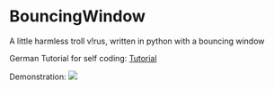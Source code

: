# BouncingWindow
A little harmless troll v!rus, written in python with a bouncing window

German Tutorial for self coding: [Tutorial](https://youtu.be/DmmkRFFs6Nw)

Demonstration:
![](https://texploder.com/files/smallVir.gif)
